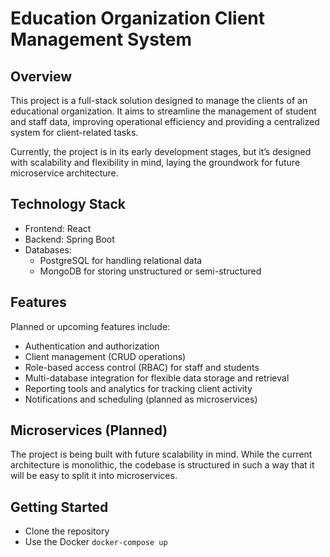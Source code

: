 # Education Organization Client Management System

## Overview

This project is a full-stack solution designed to manage the clients of an educational organization. It aims to streamline the management of student and staff data, improving operational efficiency and providing a centralized system for client-related tasks.

Currently, the project is in its early development stages, but it’s designed with scalability and flexibility in mind, laying the groundwork for future microservice architecture.

## Technology Stack
* Frontend: React
* Backend: Spring Boot
* Databases:
  * PostgreSQL for handling relational data
  * MongoDB for storing unstructured or semi-structured

## Features

Planned or upcoming features include:

* Authentication and authorization
* Client management (CRUD operations)
* Role-based access control (RBAC) for staff and students
* Multi-database integration for flexible data storage and retrieval
* Reporting tools and analytics for tracking client activity
* Notifications and scheduling (planned as microservices)

## Microservices (Planned)

The project is being built with future scalability in mind. While the current architecture is monolithic, the codebase is structured in such a way that it will be easy to split it into microservices.

## Getting Started

* Clone the repository
* Use the Docker `docker-compose up`
